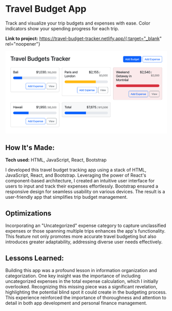 # Travel Budget App
Track and visualize your trip budgets and expenses with ease. Color indicators show your spending progress for each trip.

**Link to project:** https://travel-budget-tracker.netlify.app/{:target="_blank" rel="noopener"}

![Travel Budget App Screeshot](/public/travel-budget-app.png)

## How It's Made:

**Tech used:** HTML, JavaScript, React, Bootstrap

I developed this travel budget tracking app using a stack of HTML, JavaScript, React, and Bootstrap. Leveraging the power of React's component-based architecture, I created an intuitive user interface for users to input and track their expenses effortlessly. Bootstrap ensured a responsive design for seamless usability on various devices. The result is a user-friendly app that simplifies trip budget management.

## Optimizations
Incorporating an "Uncategorized" expense category to capture unclassified expenses or those spanning multiple trips enhances the app's functionality. This feature not only promotes more accurate travel budgeting but also introduces greater adaptability, addressing diverse user needs effectively.

## Lessons Learned:

Building this app was a profound lesson in information organization and categorization. One key insight was the importance of including uncategorized expenses in the total expense calculation, which I initially overlooked. Recognizing this missing piece was a significant revelation, highlighting the potential blind spot it could create in the budgeting process. This experience reinforced the importance of thoroughness and attention to detail in both app development and personal finance management.



